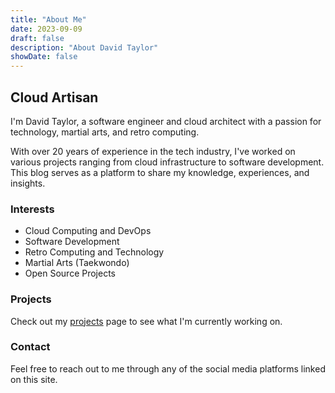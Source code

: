 ```yaml
---
title: "About Me"
date: 2023-09-09
draft: false
description: "About David Taylor"
showDate: false
---
```


## Cloud Artisan

I'm David Taylor, a software engineer and cloud architect with a passion for technology, martial arts, and retro computing.

With over 20 years of experience in the tech industry, I've worked on various projects ranging from cloud infrastructure to software development. This blog serves as a platform to share my knowledge, experiences, and insights.

### Interests

- Cloud Computing and DevOps
- Software Development
- Retro Computing and Technology
- Martial Arts (Taekwondo)
- Open Source Projects

### Projects

Check out my [projects](/projects/) page to see what I'm currently working on.

### Contact

Feel free to reach out to me through any of the social media platforms linked on this site.